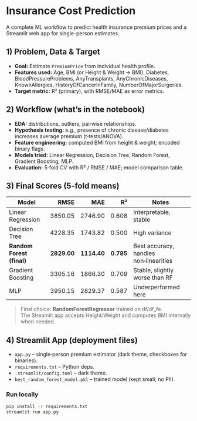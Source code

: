 # Insurance Cost Prediction

A complete ML workflow to predict health insurance premium prices and a Streamlit web app for single-person estimates.

## 1) Problem, Data & Target
- **Goal:** Estimate `PremiumPrice` from individual health profile.
- **Features used:** Age, BMI (or Height & Weight → BMI), Diabetes, BloodPressureProblems, AnyTransplants, AnyChronicDiseases, KnownAllergies, HistoryOfCancerInFamily, NumberOfMajorSurgeries.
- **Target metric:** R² (primary), with RMSE/MAE as error metrics.

## 2) Workflow (what’s in the notebook)
- **EDA:** distributions, outliers, pairwise relationships.
- **Hypothesis testing:** e.g., presence of chronic disease/diabetes increases average premium (t‑tests/ANOVA).
- **Feature engineering:** computed BMI from height & weight; encoded binary flags.
- **Models tried:** Linear Regression, Decision Tree, Random Forest, Gradient Boosting, MLP.
- **Evaluation:** 5‑fold CV with R² / RMSE / MAE; model comparison table.

## 3) Final Scores (5‑fold means)
| Model | RMSE | MAE | R² | Notes |
|---|---:|---:|---:|---|
| Linear Regression | 3850.05 | 2746.90 | 0.608 | Interpretable, stable |
| Decision Tree | 4228.35 | 1743.82 | 0.500 | High variance |
| **Random Forest (final)** | **2829.00** | **1114.40** | **0.785** | Best accuracy, handles non‑linearities |
| Gradient Boosting | 3305.16 | 1866.30 | 0.709 | Stable, slightly worse than RF |
| MLP | 3950.15 | 2829.37 | 0.587 | Underperformed here |

> Final choice: **RandomForestRegressor** trained on df/df_fe.  
> The Streamlit app accepts Height/Weight and computes BMI internally when needed.

## 4) Streamlit App (deployment files)
- `app.py` – single‑person premium estimator (dark theme, checkboxes for binaries).
- `requirements.txt` – Python deps.
- `.streamlit/config.toml` – dark theme.
- `best_random_forest_model.pkl` – trained model (kept small; no PII).

### Run locally
```bash
pip install -r requirements.txt
streamlit run app.py
